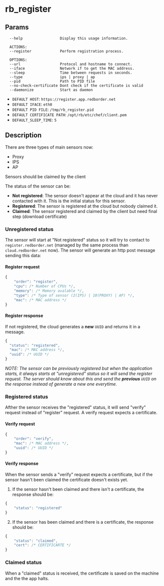 # rb_register

## Params

```
  --help                 Display this usage information.
  
  ACTIONS:
  --register             Perform registration process.
  
  OPTIONS:
  --url                  Protocol and hostname to connect.
  --iface                Network if to get the MAC address.
  --sleep                Time between requests in seconds.
  --type                 ips | proxy | ap
  --pid                  Path to PID file
  --no-check-certificate Dont check if the certificate is valid
  --daemonize            Start as daemon
```

- `DEFAULT HOST`: `https://register.app.redborder.net`
- `DEFAULT IFACE`: `eth0`
- `DEFAULT PID FILE`: `/tmp/rb_register.pid`
- `DEFAULT CERTIFICATE PATH`: `/opt/rb/etc/chef/client.pem`
- `DEFAULT_SLEEP_TIME`: `5`

## Description

There are three types of main sensors now:
- Proxy
- IPS
- AP

Sensors should be claimed by the client

The status of the sensor can be:

- **Not registered**: The sensor doesn't appear at the cloud and it has never contacted with it. This is the initial status for this sensor.
- **Registered**: The sensor is registered at the cloud but nobody claimed it.
- **Claimed**: The sensor registered and claimed by the client but need final step (download certificate)

### Unregistered status

The sensor will start at "Not registered" status so it will try to contact to `register.redborder.net` (managed by the same process than `cloud.redborder.net` now). The sensor will generate an http post message sending this data:

#### Register request

```javascript
{
    "order": "register",
    "cpu": /* Number of CPUs */,
    "memory": /* Memory avalable */,
    "type": /* Type of sensor (2(IPS) | 10(PROXY) | AP) */,
    "mac": /* MAC address */
}
```

#### Register response

If not registered, the cloud generates a **new** `UUID` and returns it in a message.

  ```javascript
  {
    "status": "registered",
    "mac": /* MAC address */,
    "uuid": /* UUID */
  }
  ```

_NOTE: The sensor can be previously registered but when the application starts, it always starts at "unregistered" status so it will send the register request. The server should know about this and send the **previous** `UUID` on the response instead of generate a new one everytime._

### Registered status

Afther the sensor receives the "registered" status, it will send "verify" request instead of "register" request. A verify request expects a certificate.

#### Verify request

```javascript
{
    "order": "verify",
    "mac": /* MAC address */,
    "uuid": /* UUID */
}
```

#### Verify response

When the sensor sends a "verify" request expects a certificate, but if the sensor hasn't been claimed the certificate doesn't exists yet. 

1. If the sensor hasn't been claimed and there isn't a certificate, the response should be:

```javascript
{
    "status": "registered"
}
```

2. If the sensor has been claimed and there is a certificate, the response should be:

```javascript
{
    "status": "claimed",
    "cert": /* CERTIFICARTE */
}
```

### Claimed status

When a "claimed" status is received, the certificate is saved on the machine and the the app halts.